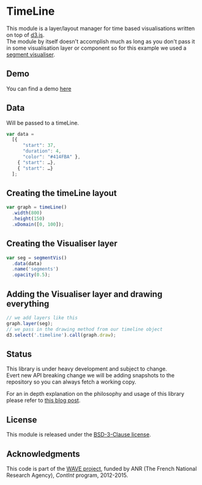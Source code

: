 # TimeLine

This module is a layer/layout manager for time based visualisations written on top of [d3.js](http://d3js.org/).  
The module by itself doesn't accomplish much as long as you don't pass it in some visualisation layer or component so for this example we used a [segment visualiser](https://github.com/ircam-rnd/segment-vis).

<div class="only-readme">
<h2>Demo</h2>
<p>You can find a demo <a href="https://ircam-rnd.github.io/timeLine/">here</a></p>
</div>

<div class="timeline"></div>

## Data
Will be passed to a timeLine.
```js
var data = 
  [{
      "start": 37,
      "duration": 4,
      "color": "#414FBA" },
    { "start": …},
    { "start": …}
  ];
```

## Creating the timeLine layout
```js
var graph = timeLine()
  .width(800)
  .height(150)
  .xDomain([0, 100]);

```


## Creating the Visualiser layer
```js
var seg = segmentVis()
  .data(data)
  .name('segments')
  .opacity(0.5);
```

## Adding the Visualiser layer and drawing everything
```js
// we add layers like this
graph.layer(seg);
// we pass in the drawing method from our timeline object
d3.select('.timeline').call(graph.draw);

```

## Status

This library is under heavy development and subject to change.  
Evert new API breaking change we will be adding snapshots to the repository so you can always fetch a working copy.

For an in depth  explanation on the philosophy and usage of this library please refer to [this blog post](http://wave.ircam.fr/publications/visual-tools/).

<div class="only-readme">
<h2>License</h2>
<p>This module is released under the <a href="http://opensource.org/licenses/BSD-3-Clause">BSD-3-Clause license</a>.</p>

<h2>Acknowledgments</h2>
<p>This code is part of the <a href="http://wave.ircam.fr">WAVE project</a>, funded by ANR (The French National Research Agency), <em>ContInt</em> program, 2012-2015.</p>
</div>

<script src="//cdnjs.cloudflare.com/ajax/libs/d3/3.4.8/d3.min.js"></script>
<script src="//rawgit.com/ircam-rnd/segment-vis/master/segment-vis.min.js"></script>
<script src="//rawgit.com/ircam-rnd/timeLine/master/timeLine.min.js"></script>
<script>

    var data = [{
                    "start": 0,
                    "duration": 4,
                    "color": "#414FBA"
                  }, {
                    "start": 5,
                    "duration": 7,
                    "color": "#2A2E68"
                  }, {
                    "start": 18,
                    "duration": 9,
                    "color": "#5A281E"
                  }, {
                    "start": 30,
                    "duration": 7,
                    "color": "#BE7C7A"
                  }, {
                    "start": 16,
                    "duration": 6,
                    "color": "#BE7C7A"
                  }, {
                    "start": 8,
                    "duration": 3,
                    "color": "#2A2E68"
                  }, {
                    "start": 1,
                    "duration": 4,
                    "color": "#C52599"
                  }, {
                    "start": 63,
                    "duration": 9,
                    "color": "#CA56F4"
                  }, {
                    "start": 90,
                    "duration": 9,
                    "color": "#5A281E"
                  }, {
                    "start": 20,
                    "duration": 6,
                    "color": "#CA56F4"
                  }];

    document.addEventListener('DOMContentLoaded', function() {
      
      document.querySelector('.timeline').innerHTML = '';
      
      // Timeline
      // --------
      var graph = timeLine()
        .width(750)
        .height(150)
        .xDomain([0, 100]);

      // segments layer
      // --------------
      graph.layer(
        segmentVis()
        .data(data)
        .name('segments')
        .opacity(0.5));

      d3.select('.timeline').call(graph.draw);

    });
  </script>